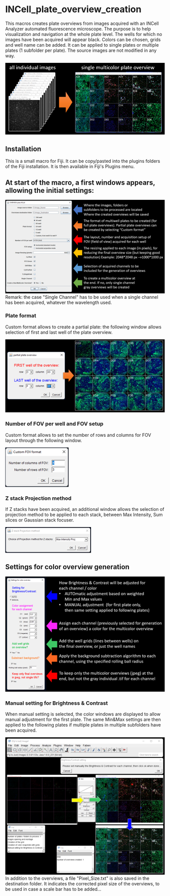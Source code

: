 # INCell_plate_overview_creation
This macros creates plate overviews from images acquired with an INCell Analyzer automated fluorescence microscope. The purpose is to help visualization and navigation at the whole plate level. The wells for which no images have been acquired will appear black. Colors can be chosen, grids and well name can be added. It can be applied to single plates or multiple plates (1 subfolder per plate). The source images are not modified in any way.

![Image](https://github.com/FabienKuttler/INCell_plate_overview_creation/blob/main/Images/goal_of_macro.png)

## Installation
This is a small macro for Fiji. It can be copy/pasted into the plugins folders of the Fiji installation. It is then available in Fiji's Plugins menu.
## At start of the macro, a first windows appears, allowing the initial settings:
![Image](https://github.com/FabienKuttler/INCell_plate_overview_creation/blob/main/Images/OVERVIEW_plate_INCell.png)
Remark: the case "Single Channel" has to be used when a single channel has been acquired, whatever the wavelength used.
### Plate format
Custom format allows to create a partial plate: the following window allows selection of first and last well of the plate overview.

![Image](https://github.com/FabienKuttler/INCell_plate_overview_creation/blob/main/Images/partial_plate_overview.png)
### Number of FOV per well and FOV setup
Custom format allows to set the number of rows and columns for FOV layout through the following window.

![Image](https://github.com/FabienKuttler/INCell_plate_overview_creation/blob/main/Images/Custom_FOV_format.png) 
### Z stack Projection method
If Z stacks have been acquired, an additional window allows the selection of projection method to be applied to each stack, between Max Intensity, Sum slices or Gaussian stack focuser.

![Image](https://github.com/FabienKuttler/INCell_plate_overview_creation/blob/main/Images/Z_proj_method.png)
## Settings for color overview generation

![Image](https://github.com/FabienKuttler/INCell_plate_overview_creation/blob/main/Images/color_overview.png)
### Manual setting for Brightness & Contrast
When manual setting is selected, the color windows are displayed to allow manual adjustment for the first plate. The same Min&Max settings are then applied to the following plates if multiple plates in multiple subfolders have been acquired.

![Image](https://github.com/FabienKuttler/INCell_plate_overview_creation/blob/main/Images/manual_setting.png)
In addition to the overviews, a file "Pixel_Size.txt" is also saved in the destination folder. 
It indicates the corrected pixel size of the overviews, to be used in case a scale bar has to be added...
